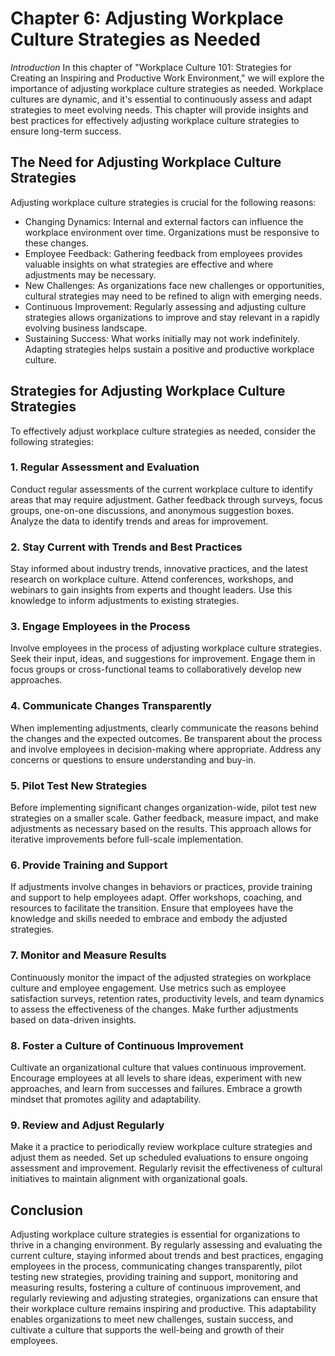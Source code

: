Chapter 6: Adjusting Workplace Culture Strategies as Needed
===========================================================

*Introduction* In this chapter of "Workplace Culture 101: Strategies for Creating an Inspiring and Productive Work Environment," we will explore the importance of adjusting workplace culture strategies as needed. Workplace cultures are dynamic, and it's essential to continuously assess and adapt strategies to meet evolving needs. This chapter will provide insights and best practices for effectively adjusting workplace culture strategies to ensure long-term success.

The Need for Adjusting Workplace Culture Strategies
---------------------------------------------------

Adjusting workplace culture strategies is crucial for the following reasons:

* Changing Dynamics: Internal and external factors can influence the workplace environment over time. Organizations must be responsive to these changes.
* Employee Feedback: Gathering feedback from employees provides valuable insights on what strategies are effective and where adjustments may be necessary.
* New Challenges: As organizations face new challenges or opportunities, cultural strategies may need to be refined to align with emerging needs.
* Continuous Improvement: Regularly assessing and adjusting culture strategies allows organizations to improve and stay relevant in a rapidly evolving business landscape.
* Sustaining Success: What works initially may not work indefinitely. Adapting strategies helps sustain a positive and productive workplace culture.

Strategies for Adjusting Workplace Culture Strategies
-----------------------------------------------------

To effectively adjust workplace culture strategies as needed, consider the following strategies:

### 1. Regular Assessment and Evaluation

Conduct regular assessments of the current workplace culture to identify areas that may require adjustment. Gather feedback through surveys, focus groups, one-on-one discussions, and anonymous suggestion boxes. Analyze the data to identify trends and areas for improvement.

### 2. Stay Current with Trends and Best Practices

Stay informed about industry trends, innovative practices, and the latest research on workplace culture. Attend conferences, workshops, and webinars to gain insights from experts and thought leaders. Use this knowledge to inform adjustments to existing strategies.

### 3. Engage Employees in the Process

Involve employees in the process of adjusting workplace culture strategies. Seek their input, ideas, and suggestions for improvement. Engage them in focus groups or cross-functional teams to collaboratively develop new approaches.

### 4. Communicate Changes Transparently

When implementing adjustments, clearly communicate the reasons behind the changes and the expected outcomes. Be transparent about the process and involve employees in decision-making where appropriate. Address any concerns or questions to ensure understanding and buy-in.

### 5. Pilot Test New Strategies

Before implementing significant changes organization-wide, pilot test new strategies on a smaller scale. Gather feedback, measure impact, and make adjustments as necessary based on the results. This approach allows for iterative improvements before full-scale implementation.

### 6. Provide Training and Support

If adjustments involve changes in behaviors or practices, provide training and support to help employees adapt. Offer workshops, coaching, and resources to facilitate the transition. Ensure that employees have the knowledge and skills needed to embrace and embody the adjusted strategies.

### 7. Monitor and Measure Results

Continuously monitor the impact of the adjusted strategies on workplace culture and employee engagement. Use metrics such as employee satisfaction surveys, retention rates, productivity levels, and team dynamics to assess the effectiveness of the changes. Make further adjustments based on data-driven insights.

### 8. Foster a Culture of Continuous Improvement

Cultivate an organizational culture that values continuous improvement. Encourage employees at all levels to share ideas, experiment with new approaches, and learn from successes and failures. Embrace a growth mindset that promotes agility and adaptability.

### 9. Review and Adjust Regularly

Make it a practice to periodically review workplace culture strategies and adjust them as needed. Set up scheduled evaluations to ensure ongoing assessment and improvement. Regularly revisit the effectiveness of cultural initiatives to maintain alignment with organizational goals.

Conclusion
----------

Adjusting workplace culture strategies is essential for organizations to thrive in a changing environment. By regularly assessing and evaluating the current culture, staying informed about trends and best practices, engaging employees in the process, communicating changes transparently, pilot testing new strategies, providing training and support, monitoring and measuring results, fostering a culture of continuous improvement, and regularly reviewing and adjusting strategies, organizations can ensure that their workplace culture remains inspiring and productive. This adaptability enables organizations to meet new challenges, sustain success, and cultivate a culture that supports the well-being and growth of their employees.
